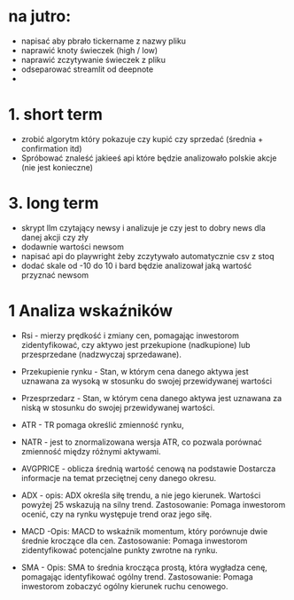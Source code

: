 # na jutro:
- napisać aby pbrało tickername z nazwy pliku
- naprawić knoty świeczek (high / low)
- naprawić zczytywanie świeczek z pliku
- odseparować streamlit od deepnote
- 


# 1. short term
- zrobić algorytm który pokazuje czy kupić czy sprzedać (średnia + confirmation itd)
- Spróbować znaleść jakieeś api które będzie analizowało polskie akcje (nie jest konieczne)

# 3. long term
- skrypt llm czytający newsy i analizuje je czy jest to dobry news dla danej akcji czy zły
- dodawnie wartości newsom
- napisać api do playwright żeby zczytywało automatycznie csv z stoq
- dodać skale od -10 do 10 i bard będzie analizował jaką wartość przyznać newsom




# 1 Analiza wskaźników
- Rsi - mierzy prędkość i zmiany cen, pomagając inwestorom zidentyfikować, czy aktywo jest przekupione (nadkupione) lub przesprzedane (nadzwyczaj sprzedawane).
- Przekupienie rynku - Stan, w którym cena danego aktywa jest uznawana za wysoką w stosunku do swojej przewidywanej wartości
- Przesprzedarz - Stan, w którym cena danego aktywa jest uznawana za niską w stosunku do swojej przewidywanej wartości.

- ATR - TR pomaga określić zmienność rynku, 

- NATR - jest to znormalizowana wersja ATR, co pozwala porównać zmienność między różnymi aktywami.

- AVGPRICE - oblicza średnią wartość cenową na podstawie  Dostarcza informacje na temat przeciętnej ceny danego okresu.

- ADX -  opis: ADX określa siłę trendu, a nie jego kierunek. Wartości powyżej 25 wskazują na silny trend.
Zastosowanie: Pomaga inwestorom ocenić, czy na rynku występuje trend oraz jego siłę.

- MACD -Opis: MACD to wskaźnik momentum, który porównuje dwie średnie kroczące dla cen.
Zastosowanie: Pomaga inwestorom zidentyfikować potencjalne punkty zwrotne na rynku.

- SMA - Opis: SMA to średnia krocząca prostą, która wygładza cenę, pomagając identyfikować ogólny trend.
Zastosowanie: Pomaga inwestorom zobaczyć ogólny kierunek ruchu cenowego.









